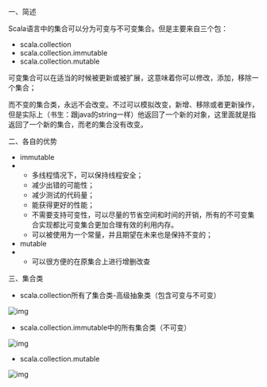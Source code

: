 一、简述

Scala语言中的集合可以分为可变与不可变集合。但是主要来自三个包：

- scala.collection
- scala.collection.immutable
- scala.collection.mutable

可变集合可以在适当的时候被更新或被扩展，这意味着你可以修改，添加，移除一个集合；

而不变的集合类，永远不会改变。不过可以模拟改变，新增、移除或者更新操作，但是实际上（书生：跟java的string一样）他返回了一个新的对象，这里面就是指返回了一个新的集合，而老的集合没有改变。

 

二、各自的优势

- immutable
- - 多线程情况下，可以保持线程安全；
  - 减少出错的可能性；
  - 减少测试的代码量；
  - 能获得更好的性能；
  - 不需要支持可变性，可以尽量的节省空间和时间的开销，所有的不可变集合实现都比可变集合更加合理有效的利用内存。
  - 可以被使用为一个常量，并且期望在未来也是保持不变的；
- mutable
- - 可以很方便的在原集合上进行增删改查

 

三、集合类

- scala.collection所有了集合类-高级抽象类（包含可变与不可变）

![img](https://www.pianshen.com/images/846/696f817ca8cc0b0bee5db971011e0c56.png)

 

- scala.collection.immutable中的所有集合类（不可变）

![img](https://www.pianshen.com/images/861/acdfa5c1830167e38a0e801bbc3d9bcd.png)

 

- scala.collection.mutable

![img](https://www.pianshen.com/images/509/f32d3fcad798276921480d7a2116b1ad.png)